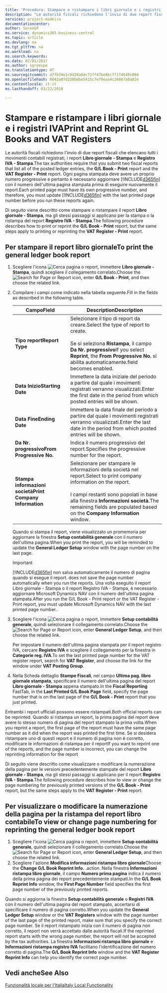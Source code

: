 ```yaml
---
title: 'Procedura: Stampare e ristampare i libri giornale e i registri IVA'
description: "Le autorità fiscali richiedono l'invio di due report fiscali che elencano tutti i movimenti contabili registrati, i report **Libro giornale - Stampa** e **Registro IVA - Stampa**."
services: project-madeira
documentationcenter: 
author: SorenGP
ms.service: dynamics365-business-central
ms.topic: article
ms.devlang: na
ms.tgt_pltfrm: na
ms.workload: na
ms.search.keywords: 
ms.date: 07/01/2017
ms.author: sgroespe
ms.translationtype: HT
ms.sourcegitcommit: d7fb34e1c9428a64c71ff47be8bcff174649c00d
ms.openlocfilehash: 8842a87d230bdbe5415c7e79eaa4c26867a0a82e
ms.contentlocale: it-it
ms.lasthandoff: 03/22/2018

---
```

# <a name="print-and-reprint-gl-books-and-vat-registers"></a><span data-ttu-id="e8d53-103">Stampare e ristampare i libri giornale e i registri IVA</span><span class="sxs-lookup"><span data-stu-id="e8d53-103">Print and Reprint GL Books and VAT Registers</span></span>
<span data-ttu-id="e8d53-104">Le autorità fiscali richiedono l'invio di due report fiscali che elencano tutti i movimenti contabili registrati, i report **Libro giornale - Stampa** e **Registro IVA - Stampa**.</span><span class="sxs-lookup"><span data-stu-id="e8d53-104">The tax authorities require that you submit two fiscal reports that list all of the posted ledger entries, the **G/L Book - Print** report and the **VAT Register - Print** report.</span></span> <span data-ttu-id="e8d53-105">Ogni pagina stampata deve avere un proprio numero progressive e pertanto è necessario aggiornare [!INCLUDE[d365fin](../../includes/d365fin_md.md)] con il numero dell'ultima pagina stampata prima di eseguire nuovamente il report.</span><span class="sxs-lookup"><span data-stu-id="e8d53-105">Each printed page must have its own progressive number, and therefore, you must update [!INCLUDE[d365fin](../../includes/d365fin_md.md)] with the last printed page number before you run these reports again.</span></span>  

<span data-ttu-id="e8d53-106">Di seguito viene descritto come stampare o ristampare il report **Libro giornale - Stampa**, ma gli stessi passaggi si applicano per la stampa o la ristampa del report **Registro IVA - Stampa**.</span><span class="sxs-lookup"><span data-stu-id="e8d53-106">The following procedure describes how to print or reprint the **G/L Book - Print** report, but the same steps apply to printing or reprinting the **VAT Register - Print** report.</span></span>  

## <a name="to-print-the-general-ledger-book-report"></a><span data-ttu-id="e8d53-107">Per stampare il report libro giornale</span><span class="sxs-lookup"><span data-stu-id="e8d53-107">To print the general ledger book report</span></span>  

1.  <span data-ttu-id="e8d53-108">Scegliere l'icona ![Cerca pagina o report](../../media/ui-search/search_small.png "icona Cerca pagina o report"), immettere **Libro giornale - Stampa**, quindi scegliere il collegamento correlato.</span><span class="sxs-lookup"><span data-stu-id="e8d53-108">Choose the ![Search for Page or Report](../../media/ui-search/search_small.png "Search for Page or Report icon") icon, enter **G/L Book - Print**, and then choose the related link.</span></span>  
2.  <span data-ttu-id="e8d53-109">Compilare i campi come indicato nella tabella seguente.</span><span class="sxs-lookup"><span data-stu-id="e8d53-109">Fill in the fields as described in the following table.</span></span>  

    |<span data-ttu-id="e8d53-110">Campo</span><span class="sxs-lookup"><span data-stu-id="e8d53-110">Field</span></span>|<span data-ttu-id="e8d53-111">Description</span><span class="sxs-lookup"><span data-stu-id="e8d53-111">Description</span></span>|  
    |---------------------------------|---------------------------------------|  
    |<span data-ttu-id="e8d53-112">**Tipo report**</span><span class="sxs-lookup"><span data-stu-id="e8d53-112">**Report Type**</span></span>|<span data-ttu-id="e8d53-113">Selezionare il tipo di report da creare.</span><span class="sxs-lookup"><span data-stu-id="e8d53-113">Select the type of report to create.</span></span><br /><br /> <span data-ttu-id="e8d53-114">Se si seleziona **Ristampa**, il campo **Da Nr. progressivo**</span><span class="sxs-lookup"><span data-stu-id="e8d53-114">If you select **Reprint**, the **From Progressive No.**</span></span> <span data-ttu-id="e8d53-115">si abilita automaticamente.</span><span class="sxs-lookup"><span data-stu-id="e8d53-115">field becomes enabled.</span></span>|  
    |<span data-ttu-id="e8d53-116">**Data Inizio**</span><span class="sxs-lookup"><span data-stu-id="e8d53-116">**Starting Date**</span></span>|<span data-ttu-id="e8d53-117">Immettere la data iniziale del periodo a partire dal quale i movimenti registrati verranno visualizzati.</span><span class="sxs-lookup"><span data-stu-id="e8d53-117">Enter the first date in the period from which posted entries will be shown.</span></span>|  
    |<span data-ttu-id="e8d53-118">**Data Fine**</span><span class="sxs-lookup"><span data-stu-id="e8d53-118">**Ending Date**</span></span>|<span data-ttu-id="e8d53-119">Immettere la data finale del periodo a partire dal quale i movimenti registrati verranno visualizzati.</span><span class="sxs-lookup"><span data-stu-id="e8d53-119">Enter the last date in the period from which posted entries will be shown.</span></span>|  
    |<span data-ttu-id="e8d53-120">**Da Nr. progressivo**</span><span class="sxs-lookup"><span data-stu-id="e8d53-120">**From Progressive No.**</span></span>|<span data-ttu-id="e8d53-121">Indica il numero progressivo del report.</span><span class="sxs-lookup"><span data-stu-id="e8d53-121">Specifies the progressive number for the report.</span></span>|  
    |<span data-ttu-id="e8d53-122">**Stampa informazioni società**</span><span class="sxs-lookup"><span data-stu-id="e8d53-122">**Print Company Information**</span></span>|<span data-ttu-id="e8d53-123">Selezionare per stampare le informazioni della società nel report.</span><span class="sxs-lookup"><span data-stu-id="e8d53-123">Select to print company information on the report.</span></span><br /><br /> <span data-ttu-id="e8d53-124">I campi restanti sono popolati in base alla finestra **Informazioni società**.</span><span class="sxs-lookup"><span data-stu-id="e8d53-124">The remaining fields are populated based on the **Company Information** window.</span></span>|  

    <span data-ttu-id="e8d53-125">Quando si stampa il report, viene visualizzato un promemoria per aggiornare la finestra **Setup contabilità generale** con il numero dell'ultima pagina.</span><span class="sxs-lookup"><span data-stu-id="e8d53-125">When you print the report, you will be reminded to update the **General Ledger Setup** window with the page number on the last page.</span></span>  

    > [!IMPORTANT]  
    >  [!INCLUDE[d365fin](../../includes/d365fin_md.md)]<span data-ttu-id="e8d53-126"> non salva automaticamente il numero di pagina quando si esegue il report.</span><span class="sxs-lookup"><span data-stu-id="e8d53-126"> does not save the page number automatically when you run the reports.</span></span> <span data-ttu-id="e8d53-127">Una volta eseguito il report Libro giornale - Stampa o il report Registro IVA - Stampa, è necessario aggiornare Microsoft Dynamics NAV con il numero dell'ultima pagina stampata.</span><span class="sxs-lookup"><span data-stu-id="e8d53-127">After you run the G/L Book - Print report or the VAT Register - Print report, you must update Microsoft Dynamics NAV with the last printed page number..</span></span>  

3.  <span data-ttu-id="e8d53-128">Scegliere l'icona ![Cerca pagina o report](../../media/ui-search/search_small.png "Cerca pagina o report"), immettere **Setup contabilità generale**, quindi selezionare il collegamento correlato.</span><span class="sxs-lookup"><span data-stu-id="e8d53-128">Choose the ![Search for Page or Report](../../media/ui-search/search_small.png "Search for Page or Report icon") icon, enter **General Ledger Setup**, and then choose the related link.</span></span>  

    <span data-ttu-id="e8d53-129">Per impostare il numero dell'ultima pagina stampata per il report registro IVA, cercare **Registro IVA** e scegliere il collegamento per la finestra in **Categorie reg. IVA**.</span><span class="sxs-lookup"><span data-stu-id="e8d53-129">To set the last printed page number for the VAT register report, search for **VAT Register**, and choose the link for the window under **VAT Posting Group**.</span></span>  

4.  <span data-ttu-id="e8d53-130">Nella Scheda dettaglio **Stampe Fiscali**, nel campo **Ultima pag. libro giornale stampata**, specificare il numero dell'ultima pagina del report **Libro giornale - Stampa** appena stampato.</span><span class="sxs-lookup"><span data-stu-id="e8d53-130">In the **Fiscal Reporting** FastTab, in the **Last Printed G/L Book Page** field, specify the page number that is on the last page of the **G/L Book - Print** report that you just printed.</span></span>  

<span data-ttu-id="e8d53-131">Entrambi i report ufficiali possono essere ristampati.</span><span class="sxs-lookup"><span data-stu-id="e8d53-131">Both official reports can be reprinted.</span></span> <span data-ttu-id="e8d53-132">Quando si ristampa un report, la prima pagina del report deve avere lo stesso numero di pagina del report stampato la prima volta.</span><span class="sxs-lookup"><span data-stu-id="e8d53-132">When you reprint a report, the first page of the report must have the same page number as it did when the report was printed the first time.</span></span> <span data-ttu-id="e8d53-133">Se si desidera ristampare uno di questi report e il numero di pagina non è corretto, modificare le informazioni di ristampa per il report</span><span class="sxs-lookup"><span data-stu-id="e8d53-133">If you want to reprint one of the reports, and the page number is incorrect, you can change the reprinting information for the report</span></span>  

<span data-ttu-id="e8d53-134">Di seguito viene descritto come visualizzare o modificare la numerazione della pagina per le versioni precedentemente stampate del report **Libro giornale - Stampa**, ma gli stessi passaggi si applicano per il report **Registro IVA - Stampa**.</span><span class="sxs-lookup"><span data-stu-id="e8d53-134">The following procedure describes how to view or change the page numbering for previously printed versions of the **G/L Book - Print** report, but the same steps apply to the **VAT Register - Print** report.</span></span>  

## <a name="to-view-or-change-page-numbering-for-reprinting-the-general-ledger-book-report"></a><span data-ttu-id="e8d53-135">Per visualizzare o modificare la numerazione della pagina per la ristampa del report libro contabile</span><span class="sxs-lookup"><span data-stu-id="e8d53-135">To view or change page numbering for reprinting the general ledger book report</span></span>  

1.  <span data-ttu-id="e8d53-136">Scegliere l'icona ![Cerca pagina o report](../../media/ui-search/search_small.png "Cerca pagina o report"), immettere **Setup contabilità generale**, quindi selezionare il collegamento correlato.</span><span class="sxs-lookup"><span data-stu-id="e8d53-136">Choose the ![Search for Page or Report](../../media/ui-search/search_small.png "Search for Page or Report icon") icon, enter **General Ledger Setup**, and then choose the related link.</span></span>  
2.  <span data-ttu-id="e8d53-137">Scegliere l'azione **Modifica informazioni ristampa libro giornale**</span><span class="sxs-lookup"><span data-stu-id="e8d53-137">Choose the **Change G/L Book Reprint Info.**</span></span> <span data-ttu-id="e8d53-138">.</span><span class="sxs-lookup"><span data-stu-id="e8d53-138">action.</span></span> <span data-ttu-id="e8d53-139">Nella finestra **Informazioni ristampa libro giornale**, il campo **Numero prima pagina** indica il numero della prima pagina dei report precedentemente stampati.</span><span class="sxs-lookup"><span data-stu-id="e8d53-139">In the **G/L Book Reprint Info** window, the **First Page Number** field specifies the first page number of the previously printed reports.</span></span>  

<span data-ttu-id="e8d53-140">Quando si aggiorna la finestra **Setup contabilità generale** o **Registri IVA** con il numero dell'ultima pagina del report stampato, accertarsi di specificare il numero di pagina corretto.</span><span class="sxs-lookup"><span data-stu-id="e8d53-140">When you update the **General Ledger Setup** window or the **VAT Registers** window with the page number of the last page of the printed report, make sure that you specify the correct page number.</span></span> <span data-ttu-id="e8d53-141">Se il report ristampato inizia con il numero di pagina non corretto, il report non verrà accettato dalle autorità fiscali.</span><span class="sxs-lookup"><span data-stu-id="e8d53-141">If the reprinted report starts with the wrong page number, the report will not be accepted by the tax authorities.</span></span> <span data-ttu-id="e8d53-142">La finestra **Informazioni ristampa libro giornale** e **Informazioni ristampa registro IVA** facilitano l'identificazione del numero corretto di pagina.</span><span class="sxs-lookup"><span data-stu-id="e8d53-142">The **G/L Book Reprint Info** window and the **VAT Register Reprint Info** can help you identify the correct page number.</span></span>  

## <a name="see-also"></a><span data-ttu-id="e8d53-143">Vedi anche</span><span class="sxs-lookup"><span data-stu-id="e8d53-143">See Also</span></span>  
[<span data-ttu-id="e8d53-144">Funzionalità locale per l'Italia</span><span class="sxs-lookup"><span data-stu-id="e8d53-144">Italy Local Functionality</span></span>](italy-local-functionality.md)

